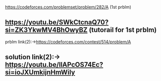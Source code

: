 https://codeforces.com/problemset/problem/282/A (1st prblm)


https://youtu.be/SWkCtcnaQ70?si=ZK3YkwMV4BhOwyBZ (tutorail for 1st prblm)
---------------------------------------------------------------------------

prblm link(2):->https://codeforces.com/contest/514/problem/A


solution link(2):-> https://youtu.be/llAPcOS74Ec?si=ioJXUmkijnHmWiIy
-----------------------------------------------------------------------
